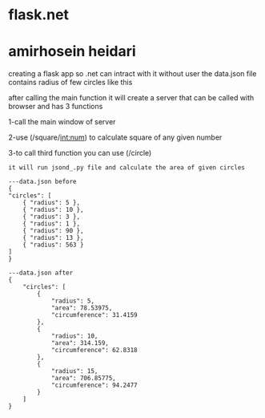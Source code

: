 # flask.net
# amirhosein heidari 

creating a flask app so .net can intract with it without user 
the data.json file contains radius of few circles like this

after calling the main function it will create a server that can be called with browser and has 3 functions

1-call the main window of server

2-use (/square/<int:num>) to calculate square of any given number

3-to call third function you can use (/circle)

    it will run jsond_.py file and calculate the area of given circles

    ---data.json before 
    {
    "circles": [
        { "radius": 5 },
        { "radius": 10 },
        { "radius": 3 },
        { "radius": 1 },
        { "radius": 90 },
        { "radius": 13 },
        { "radius": 563 }
    ]
    }

    ---data.json after
    {
        "circles": [
            {
                "radius": 5,
                "area": 78.53975,
                "circumference": 31.4159
            },
            {
                "radius": 10,
                "area": 314.159,
                "circumference": 62.8318
            },
            {
                "radius": 15,
                "area": 706.85775,
                "circumference": 94.2477
            }
        ]
    }